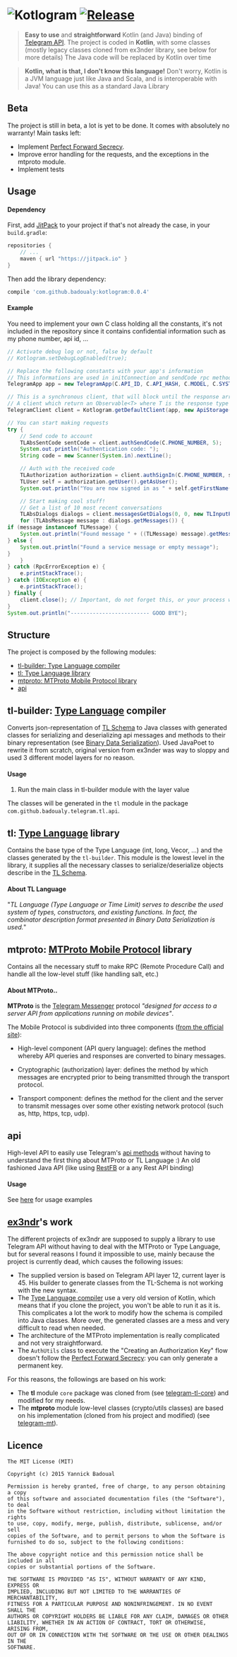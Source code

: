 ![Kotlogram](http://s28.postimg.org/u3sc3e24t/logo.png)
[![Release](https://jitpack.io/v/badoualy/kotlogram.svg)](https://jitpack.io/#badoualy/kotlogram)
===========
> **Easy to use** and **straightforward** Kotlin (and Java) binding of [Telegram API](https://core.telegram.org/api).
> The project is coded in **Kotlin**, with some classes (mostly legacy classes cloned from ex3nder library, see below for more details)
> The Java code will be replaced by Kotlin over time

> **Kotlin, what is that, I don't know this language!** 
> Don't worry, Kotlin is a JVM language just like Java and Scala, and is interoperable with Java! You can use this as a standard Java Library

Beta
----------------
The project is still in beta, a lot is yet to be done. It comes with absolutely no warranty!
Main tasks left:
- Implement [Perfect Forward Secrecy](https://core.telegram.org/api/pfs).
- Improve error handling for the requests, and the exceptions in the mtproto module.
- Implement tests

Usage
----------------
#### Dependency

First, add [JitPack](https://jitpack.io/) to your project if that's not already the case, in your `build.gradle`:

```gradle
repositories {
    // ...
    maven { url "https://jitpack.io" }
}
```

Then add the library dependency:
```gradle
compile 'com.github.badoualy:kotlogram:0.0.4'
```


#### Example
You need to implement your own C class holding all the constants, it's not included in the repository since it contains confidential information such as my phone number, api id, ...
```java
// Activate debug log or not, false by default
// Kotlogram.setDebugLogEnabled(true);

// Replace the following constants with your app's information
// This informations are used in initConnection and sendCode rpc methods
TelegramApp app = new TelegramApp(C.API_ID, C.API_HASH, C.MODEL, C.SYSTEM_VERSION, C.APP_VERSION, C.LANG_CODE);

// This is a synchronous client, that will block until the response arrive (or until timeout)
// A client which return an Observable<T> where T is the response type will be available soon
TelegramClient client = Kotlogram.getDefaultClient(app, new ApiStorage());

// You can start making requests
try {
    // Send code to account
    TLAbsSentCode sentCode = client.authSendCode(C.PHONE_NUMBER, 5);
    System.out.println("Authentication code: ");
    String code = new Scanner(System.in).nextLine();

    // Auth with the received code
    TLAuthorization authorization = client.authSignIn(C.PHONE_NUMBER, sentCode.getPhoneCodeHash(), code);
    TLUser self = authorization.getUser().getAsUser();
    System.out.println("You are now signed in as " + self.getFirstName() + " " + self.getLastName());

    // Start making cool stuff!
    // Get a list of 10 most recent conversations
    TLAbsDialogs dialogs = client.messagesGetDialogs(0, 0, new TLInputPeerEmpty(), 10);
    for (TLAbsMessage message : dialogs.getMessages()) {
if (message instanceof TLMessage) {
    System.out.println("Found message " + ((TLMessage) message).getMessage());
} else {
    System.out.println("Found a service message or empty message");
}
    }
} catch (RpcErrorException e) {
    e.printStackTrace();
} catch (IOException e) {
    e.printStackTrace();
} finally {
    client.close(); // Important, do not forget this, or your process won't finish
}
System.out.println("------------------------- GOOD BYE");
```


Structure
----------------
The project is composed by the following modules:
- [tl-builder: Type Language compiler](#tl-builder-type-language-compiler)
- [tl: Type Language library](#tl-type-language-library)
- [mtproto: MTProto Mobile Protocol library](#mtproto-mtproto-mobile-protocol-implementation)
- [api](#api)


tl-builder: [Type Language](http://core.telegram.org/mtproto/TL) compiler
----------------
Converts json-representation of [TL Schema](http://core.telegram.org/schema) to Java classes with generated classes for serializing and deserializing api messages and methods to their binary representation (see [Binary Data Serialization](https://core.telegram.org/mtproto/serialize)).
Used JavaPoet to rewrite it from scratch, original version from ex3nder was way to sloppy and used 3 different model layers for no reason.
#### Usage
1. Run the main class in tl-builder module with the layer value

The classes will be generated in the ```tl``` module in the package ```com.github.badoualy.telegram.tl.api```.


tl: [Type Language]() library
----------------
Contains the base type of the Type Language (int, long, Vecor, ...) and the classes generated by the ```tl-builder```. This module is the lowest level in the library, it supplies all the necessary classes to serialize/deserialize objects describe in the [TL Schema](https://core.telegram.org/schema).
#### About TL Language
"*TL Language (Type Language or Time Limit) serves to describe the used system of types, constructors, and existing functions. In fact, the combinator description format presented in Binary Data Serialization is used.*"


mtproto: [MTProto Mobile Protocol](https://core.telegram.org/mtproto) library
----------------
Contains all the necessary stuff to make RPC (Remote Procedure Call) and handle all the low-level stuff (like handling salt, etc.)
#### About MTProto..

**MTProto** is the [Telegram Messenger](http://www.telegram.org ) protocol 
_"designed for access to a server API from applications running on mobile devices"_.

The Mobile Protocol is subdivided into three components ([from the official site](https://core.telegram.org/mtproto#general-description)):

 - High-level component (API query language): defines the method whereby API 
 queries and responses are converted to binary messages.
 
 - Cryptographic (authorization) layer: defines the method by which messages 
 are encrypted prior to being transmitted through the transport protocol.      
 
 - Transport component: defines the method for the client and the server to transmit 
 messages over some other existing network protocol (such as, http, https, tcp, udp).


api
----------------
High-level API to easily use Telegram's [api methods](https://core.telegram.org/methods) without having to understand the first thing about MTProto or TL Language :)
An old fashioned Java API (like using [RestFB](https://github.com/restfb/restfb) or a any Rest API binding)

#### Usage
See [here](#Usage) for usage examples


[ex3ndr](https://github.com/ex3ndr)'s work
----------------
The different projects of ex3ndr are supposed to supply a library to use Telegram API without having to deal with the MTProto or Type Language, but for several reasons I found it impossible to use, mainly because the project is currently dead, which causes the following issues:
- The supplied version is based on Telegram API layer 12, current layer is 45. His builder to generate classes from the TL-Schema is not working with the new syntax.
- The [Type Language compiler](https://github.com/ex3ndr/telegram-tl) use a very old version of Kotlin, which means that if you clone the project, you won't be able to run it as it is. This complicates a lot the work to modify how the schema is compiled into Java classes.
More over, the generated classes are a mess and very difficult to read when needed.
- The architecture of the MTProto implementation is really complicated and not very straightforward.
- The ```AuthUtils``` class to execute the "Creating an Authorization Key" flow doesn't follow the [Perfect Forward Secrecy](https://core.telegram.org/api/pfs): you can only generate a permanent key.

For this reasons, the followings are based on his work:
- The **tl** module ```core``` package was cloned from (see [telegram-tl-core](https://github.com/ex3ndr/telegram-tl-core)) and modified for my needs.
- The **mtproto** module low-level classes (crypto/utils classes) are based on his implementation (cloned from his project and modified) (see [telegram-mt](https://github.com/ex3ndr/telegram-mt)).


Licence
----------------
```
The MIT License (MIT)

Copyright (c) 2015 Yannick Badoual

Permission is hereby granted, free of charge, to any person obtaining a copy
of this software and associated documentation files (the "Software"), to deal
in the Software without restriction, including without limitation the rights
to use, copy, modify, merge, publish, distribute, sublicense, and/or sell
copies of the Software, and to permit persons to whom the Software is
furnished to do so, subject to the following conditions:

The above copyright notice and this permission notice shall be included in all
copies or substantial portions of the Software.

THE SOFTWARE IS PROVIDED "AS IS", WITHOUT WARRANTY OF ANY KIND, EXPRESS OR
IMPLIED, INCLUDING BUT NOT LIMITED TO THE WARRANTIES OF MERCHANTABILITY,
FITNESS FOR A PARTICULAR PURPOSE AND NONINFRINGEMENT. IN NO EVENT SHALL THE
AUTHORS OR COPYRIGHT HOLDERS BE LIABLE FOR ANY CLAIM, DAMAGES OR OTHER
LIABILITY, WHETHER IN AN ACTION OF CONTRACT, TORT OR OTHERWISE, ARISING FROM,
OUT OF OR IN CONNECTION WITH THE SOFTWARE OR THE USE OR OTHER DEALINGS IN THE
SOFTWARE.
```
